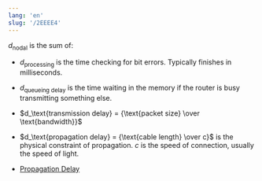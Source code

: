 ```yaml
---
lang: 'en'
slug: '/2EEEE4'
---
```


$d_\text{nodal}$ is the sum of:

- $d_\text{processing}$ is the time checking for bit errors. Typically finishes in milliseconds.
- $d_\text{queueing delay}$ is the time waiting in the memory if the router is busy transmitting something else.
- $d_\text{transmission delay} = {\text{packet size} \over \text{bandwidth}}$
- $d_\text{propagation delay} = {\text{cable length} \over c}$ is the physical constraint of propagation. $c$ is the speed of connection, usually the speed of light.

- [Propagation Delay](./../.././docs/pages/Propagation%20Delay.md)

<head>
  <html lang="en-US"/>
</head>
